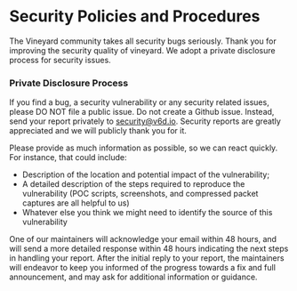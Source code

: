 # Security Policies and Procedures

The Vineyard community takes all security bugs seriously. Thank you for improving the
security quality of vineyard.  We adopt a private disclosure process for security issues.

### Private Disclosure Process

If you find a bug, a security vulnerability or any security related issues,
please DO NOT file a public issue. Do not create a Github issue.
Instead, send your report privately to [security@v6d.io](mailto:security@v6d.io).
Security reports are greatly appreciated and we will publicly thank you for it.

Please provide as much information as possible, so we can react quickly.
For instance, that could include:

- Description of the location and potential impact of the vulnerability;
- A detailed description of the steps required to reproduce the vulnerability (POC
  scripts, screenshots, and compressed packet captures are all helpful to us)
- Whatever else you think we might need to identify the source of this vulnerability

One of our maintainers will acknowledge your email within 48 hours, and will send a
more detailed response within 48 hours indicating the next steps in handling your
report. After the initial reply to your report, the maintainers will endeavor to keep
you informed of the progress towards a fix and full announcement, and may ask for
additional information or guidance.
